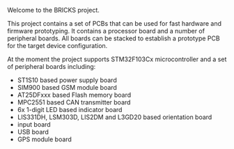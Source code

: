 Welcome to the BRICKS project.

This project contains a set of PCBs that can be used for fast hardware and firmware prototyping. It contains a processor board and a number of peripheral boards. All boards can be stacked to establish a prototype PCB for the target device configuration.

At the moment the project supports STM32F103Cx microcontroller and a set of peripheral boards including:
* ST1S10 based power supply board
* SIM900 based GSM module board
* AT25DFxxx based Flash memory board
* MPC2551 based CAN transmitter board
* 6x 1-digit LED based indicator board
* LIS331DH, LSM303D, LIS2DM and L3GD20 based orientation board
* input board
* USB board
* GPS module board